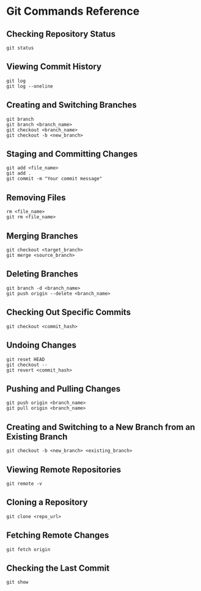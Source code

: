 # Git Commands Reference

## Checking Repository Status

    git status

## Viewing Commit History

    git log
    git log --oneline

## Creating and Switching Branches

    git branch
    git branch <branch_name>
    git checkout <branch_name>
    git checkout -b <new_branch>

## Staging and Committing Changes

    git add <file_name>
    git add .
    git commit -m "Your commit message"

## Removing Files

    rm <file_name>
    git rm <file_name>

## Merging Branches

    git checkout <target_branch>
    git merge <source_branch>

## Deleting Branches

    git branch -d <branch_name>
    git push origin --delete <branch_name>

## Checking Out Specific Commits

    git checkout <commit_hash>

## Undoing Changes

    git reset HEAD
    git checkout --
    git revert <commit_hash>

## Pushing and Pulling Changes

    git push origin <branch_name>
    git pull origin <branch_name>

## Creating and Switching to a New Branch from an Existing Branch

    git checkout -b <new_branch> <existing_branch>

## Viewing Remote Repositories

    git remote -v

## Cloning a Repository

    git clone <repo_url>

## Fetching Remote Changes

    git fetch origin

## Checking the Last Commit

    git show
